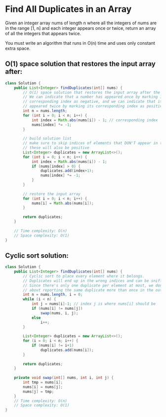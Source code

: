 # Find All Duplicates in an Array

Given an integer array nums of length n where all the integers of nums are in the range [1, n] and each integer appears once or twice, return an array of all the integers that appears twice.

You must write an algorithm that runs in O(n) time and uses only constant extra space.

## O(1) space solution that restores the input array after:
```Java
class Solution {
    public List<Integer> findDuplicates(int[] nums) {
        // O(1) space solution that restores the input array after the fact.
        // We can indicate that a number has appeared once by marking its
        // corresponding index as negative, and we can indicate that it's
        // appeared twice by marking its corresponding index as positive.
        int n = nums.length;
        for (int i = 0; i < n; i++) {
            int index = Math.abs(nums[i]) - 1; // corresponding index
            nums[index] *= -1;
        }
        
        // build solution list
        // make sure to skip indices of elements that DON'T appear in the input, since
        // these will also be positive
        List<Integer> duplicates = new ArrayList<>();
        for (int i = 0; i < n; i++) {
            int index = Math.abs(nums[i]) - 1;
            if (nums[index] > 0) {
                duplicates.add(index+1);
                nums[index] *= -1;
            }
        }
        
        // restore the input array
        for (int i = 0; i < n; i++) {
            nums[i] = Math.abs(nums[i]);
        }
        
        return duplicates;
    }
    
    // Time complexity: O(n)
    // Space complexity: O(1)
}
```

## Cyclic sort solution:

```Java
class Solution {
    public List<Integer> findDuplicates(int[] nums) {
        // Cyclic sort to place every element where it belongs.
        // Duplicates will end up in the wrong indices and can be sniffed out that way.
        // Since there's only one duplicate per element at most, we don't have to worry
        // about reporting the same duplicate more than once in the output.
        int n = nums.length, i = 0;
        while (i < n) {
            int j = nums[i]-1; // index j is where nums[i] should be
            if (nums[i] != nums[j])
                swap(nums, i, j);
            else
                i++;
        }
        
        List<Integer> duplicates = new ArrayList<>();
        for (i = 0; i < n; i++) {
            if (nums[i] != i+1)
                duplicates.add(nums[i]);
        }
        
        return duplicates;
    }
    
    private void swap(int[] nums, int i, int j) {
        int tmp = nums[i];
        nums[i] = nums[j];
        nums[j] = tmp;
    }
    // Time complexity: O(n)
    // Space complexity: O(1)
}
```

